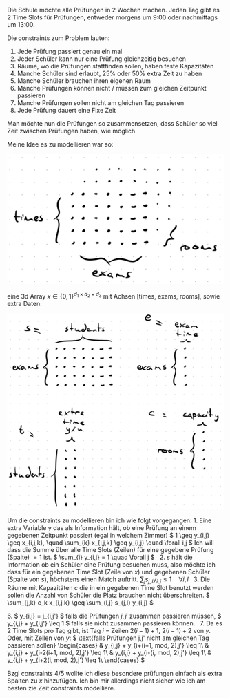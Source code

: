Die Schule möchte alle Prüfungen in 2 Wochen machen. Jeden Tag gibt es 2 Time Slots für Prüfungen, entweder morgens um 9:00 oder nachmittags um 13:00. 

Die constraints zum Problem lauten:

1. Jede Prüfung passiert genau ein mal
2. Jeder Schüler kann nur eine Prüfung gleichzeitig besuchen
3. Räume, wo die Prüfungen stattfinden sollen, haben feste Kapazitäten
4. Manche Schüler sind erlaubt, 25% oder 50% extra Zeit zu haben
5. Manche Schüler brauchen ihren eigenen Raum
6. Manche Prüfungen können nicht / müssen zum gleichen Zeitpunkt passieren
7. Manche Prüfungen sollen nicht am gleichen Tag passieren
8. Jede Prüfung dauert eine Fixe Zeit

Man möchte nun die Prüfungen so zusammensetzen, dass Schüler so viel Zeit zwischen Prüfungen haben, wie möglich. 

Meine Idee es zu modellieren war so:

![Array model](https://raw.githubusercontent.com/April-Hannah-Lena/schoolwork/main/Integer%20Optimization/schedule_array.jpg)

eine 3d Array $x \in \{ 0,1 \}^{d_1 \times d_2 \times d_3}$ mit Achsen [times, exams, rooms], sowie extra Daten:

![constraints model](https://raw.githubusercontent.com/April-Hannah-Lena/schoolwork/main/Integer%20Optimization/constraints_model.jpg)

Um die constraints zu modellieren bin ich wie folgt vorgegangen:
1\. Eine extra Variable y das als Information hält, ob eine Prüfung an einem gegebenen Zeitpunkt passiert (egal in welchem Zimmer)
   $
   1 \geq y_{i,j} \geq x_{i,j,k}, \quad \sum_{k} x_{i,j,k} \geq y_{i,j} \quad \forall i,j
   $
   Ich will dass die Summe über alle Time Slots (Zeilen) für eine gegebene Prüfung (Spalte) $=1$ ist.
   $
   \sum_{i} y_{i,j} = 1 \quad \forall j
   $
   &nbsp; 
2\. $s$ hält die Information ob ein Schüler eine Prüfung besuchen muss, also möchte ich    dass für ein gegebenen Time Slot (Zeile von $x$) und gegebenen Schüler (Spalte von $s$), höchstens einen Match auftritt.
   $\sum_{j} s_{j,l} y_{i,j} \leq 1 \quad \forall i,l$
   &nbsp; 
3\. Die Räume mit Kapazitäten $c$ die in ein gegebenen Time Slot benutzt werden sollen die Anzahl von Schüler die Platz brauchen nicht überschreiten.
   $
   \sum_{j,k} c_k x_{i,j,k} \geq \sum_{l,j} s_{j,l} y_{i,j}
   $
   &nbsp; 

6\. $ y_{i,j} = j_{i,j'} $ falls die Prüfungen $j, j'$ zusammen passieren müssen, $ y_{i,j} + y_{i,j'} \leq 1 $ falls sie nicht zusammen passieren können.
    &nbsp; 
7\. Da es 2 Time Slots pro Tag gibt, ist Tag $i$ = Zeilen $2(i-1) + 1,\ 2(i-1) + 2$ von $y$. Oder, mit Zeilen von $y$:
   $
   \text{falls Prüfungen j,j' nicht am gleichen Tag passieren sollen}
   \begin{cases}
        & y_{i,j} + y_{i+(i+1\, mod\, 2),j'} \leq 1\\
        & y_{i,j} + y_{i-2(i+1\, mod\, 2),j'} \leq 1\\
        & y_{i,j} + y_{i-(i\, mod\, 2),j'} \leq 1\\
        & y_{i,j} + y_{i+2(i\, mod\, 2),j'} \leq 1\\
   \end{cases}
   $
   &nbsp; 

Bzgl constraints 4/5 wollte ich diese besondere prüfungen einfach als extra Spalten zu $x$ hinzufügen. Ich bin mir allerdings nicht sicher wie ich am besten zie Zeit constraints modelliere. 